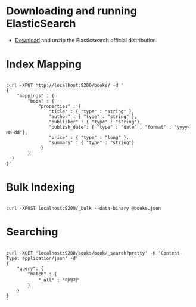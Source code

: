 # Downloading and running ElasticSearch
* [Download](https://www.elastic.co/downloads/elasticsearch) and unzip the Elasticsearch official distribution.


# Index Mapping
<pre><code> 
curl -XPUT http://localhost:9200/books/ -d '
{
	"mappings" : {
   		"book" : {
   			"properties" : {
       			"title" : { "type" : "string" },
       			"author" : { "type" : "string" },
       			"publisher" : { "type" : "string"},
       			"publish_date": { "type" : "date" , "format" : "yyyy-MM-dd"},
       			"price" : { "type" : "long" },
       			"summary" : { "type" : "string"}
 		     }
   		}
  }
}'
</code></pre>

# Bulk Indexing
<pre><code> 
curl -XPOST localhost:9200/_bulk --data-binary @books.json
</code></pre>

# Searching
<pre><code> 
curl -XGET 'localhost:9200/books/book/_search?pretty' -H 'Content-Type: application/json' -d'
{
    "query": {
        "match" : {
            "_all" : "이야기"
        }
    }
}
'
</code></pre>
